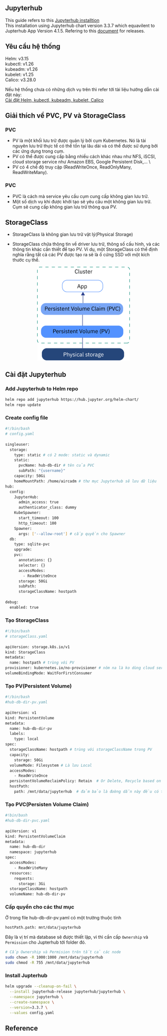 ## Jupyterhub

This guide refers to this [Jupyterhub installtion] \
This installation using Jupyterhub chart version 3.3.7 which equavilent to Jupterhub App Version 4.1.5. Refering to this [document](https://hub.jupyter.org/helm-chart/) for releases.

## Yêu cầu hệ thống

Helm: v3.15 \
kubectl: v1.26 \
kubeadm: v1.26 \
kubelet: v1.25 \
Calico: v3.28.0

Nếu hệ thống chưa có những dịch vụ trên thì refer tới tài liệu hướng dẫn cài đặt này: \
[Cài đặt Helm, kubectl, kubeadm, kubelet, Calico](../k8s/k8s.md)

## Giải thích về PVC, PV và StorageClass

### PVC

- PV là một khối lưu trữ được quản lý bởi cụm Kubernetes. Nó là tài nguyên lưu trữ thực tế có thể tồn tại lâu dài và có thể được sử dụng bởi các ứng dụng trong cụm.
- PV có thể được cung cấp bằng nhiều cách khác nhau như NFS, iSCSI, cloud storage service như Amazon EBS, Google Persistent Disk,... \
- PV có 4 chế độ truy cập (ReadWriteOnce, ReadOnlyMany, ReadWriteMany).

### PVC

- PVC là cách mà service yêu cầu cụm cung cấp không gian lưu trữ.
- Một số dịch vụ khi được khởi tạo sẽ yêu cầu một không gian lưu trữ. Cụm sẽ cung cấp không gian lưu trữ thông qua PV.

## StorageClass

- StorageClass là không gian lưu trữ vật lý(Physical Storage)

- StorageClass chứa thông tin về driver lưu trữ, thông số cấu hình, và các thông tin khác cần thiết để tạo PV. Ví dụ, một StorageClass có thể định nghĩa rằng tất cả các PV được tạo ra sẽ là ổ cứng SSD với một kích thước cụ thể.

<div style="text-align:center;">
  <img src="./images/pvc-pv-sc.png" alt="PVC and PV Diagram">
</div>

## Cài đặt Jupyterhub

### Add Jupyterhub to Helm repo

```sh
helm repo add jupyterhub https://hub.jupyter.org/helm-chart/
helm repo update
```

### Create config file

```sh
#!/bin/bash
# config.yaml

singleuser:
  storage:
    type: static # có 2 mode: static và dynamic
    static:
      pvcName: hub-db-dir # tên của PVC
      subPath: "{username}"
    capacity: 50Gi
    homeMountPath: /home/aircadm # thư mục Jupyterhub sẽ lưu dữ liệu
hub:
  config:
    JupyterHub:
      admin_access: true
      authenticator_class: dummy
    KubeSpawner:
      start_timeout: 100
      http_timeout: 100
    Spawner:
      args: ['--allow-root'] # cấp quyền cho Spawner
  db:
    type: sqlite-pvc
    upgrade:
    pvc:
      annotations: {}
      selector: {}
      accessModes:
        - ReadWriteOnce
      storage: 50Gi
      subPath:
      storageClassName: hostpath

debug:
  enabled: true
```

### Tạo StorageClass

```sh
#!/bin/bash
# storageClass.yaml

apiVersion: storage.k8s.io/v1
kind: StorageClass
metadata:
  name: hostpath # trùng với PV
provisioner: kubernetes.io/no-provisioner # nôm na là ko dùng cloud service
volumeBindingMode: WaitForFirstConsumer
```

### Tạo PV(Persistent Volume)

```sh
#!/bin/bash
#hub-db-dir-pv.yaml

apiVersion: v1
kind: PersistentVolume
metadata:
  name: hub-db-dir-pv
  labels:
    type: local
spec:
  storageClassName: hostpath # trùng với storageClassName trong PV
  capacity:
    storage: 50Gi
  volumeMode: Filesystem # Là lưu Local
  accessModes:
    - ReadWriteOnce
  persistentVolumeReclaimPolicy: Retain  # Or Delete, Recycle based on your preference
  hostPath:
    path: /mnt/data/jupyterhub  # đảm bảo là đường dẫn này đều có trên tất cả các node
```

### Tạo PVC(Persisten Volume Claim)

```sh
#!bin/bash
#hub-db-dir-pvc.yaml

apiVersion: v1
kind: PersistentVolumeClaim
metadata:
  name: hub-db-dir
  namespace: jupyterhub
spec:
  accessModes:
    - ReadWriteMany
  resources:
    requests:
      storage: 3Gi
  storageClassName: hostpath
  volumeName: hub-db-dir-pv
```

### Cấp quyền cho các thư mục

Ở trong file hub-db-dir-pv.yaml có một trường thuộc tính

```sh
hostPath.path: mnt/data/jupyterhub
```

Đây là vị trí mà database sẽ được thiết lập, vì thì cần cấp `Ownership` và `Permission` cho Jupterhub tới folder đó.

```sh
# Cấp Ownership và Permision trên tất cả các node
sudo chown -R 1000:1000 /mnt/data/jupyterhub
sudo chmod -R 755 /mnt/data/jupyterhub
```

### Install Jupterhub

```sh
helm upgrade --cleanup-on-fail \
  --install jupyterhub-release jupyterhub/jupyterhub \
  --namespace jupyterhub \
  --create-namespace \
  --version=3.3.7 \
  --values config.yaml
```

## Reference

[Jupyterhub installtion]: https://z2jh.jupyter.org/en/latest/jupyterhub/installation.html
